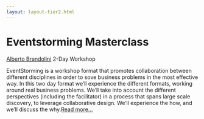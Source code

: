```yaml
---
layout: layout-tier2.html
---
```

<div class="container section workshops">
	<h1 class="section-header">Eventstorming Masterclass</h1>
	<!--<p class="copy">
		Want to maximize your learning by really digging into a topic and getting hands-on experience with an expert instructor? We will be offering full-day (9am-5pm) pre-conference workshops prior to the Wednesday evening conference kickoff on Tuesday and Wednesday, September 11 &amp; 12, 2018.
	</p>-->
	<!-- begin workshop element -->
	<div class="row">
      <div class="col-xs-12 col-sm-2">
            <div class="speaker-container">
                <a href="../speakers/alberto-brandolini.html"><div class="speaker-img alberto-brandolini"></div></a>
                </div>
          </div>
      <div class="col-xs-12 col-sm-10 workshop-list">
            <p class="copy">            
                <span class="workshops--speaker-name">
                <a href="../speakers/alberto-brandolini.html">Alberto Brandolini</a></span>
                <span class="workshops--duration">2-Day Workshop</span>
            </p>
            <p class="copy">EventStorming is a workshop format that promotes collaboration between different disciplines in order to sove business problems in the most effective way. In this two day format we’ll experience the different formats, working around real business problems.
      We’ll take into account the different perspectives (including the facilitator) in a process that spans large scale discovery, to leverage collaborative design.
      We’ll experience the how, and we’ll discuss the why.<a class="read-more" href="../speakers/alberto-brandolini.html">Read more...</a></p>
      </div>
    </div>
</div> <!-- container -->

